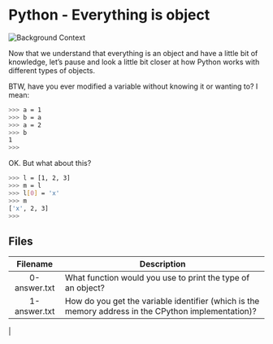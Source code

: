 # Python - Everything is object

![Background Context](https://s3.amazonaws.com/intranet-projects-files/holbertonschool-higher-level_programming+/252/r_208403_QPSN8.jpg)

Now that we understand that everything is an object and have a little bit of knowledge, let’s pause and look a little bit closer at how Python works with different types of objects.

BTW, have you ever modified a variable without knowing it or wanting to? I mean:

```bash
>>> a = 1
>>> b = a
>>> a = 2
>>> b
1
>>>
```

OK. But what about this?

```bash
>>> l = [1, 2, 3]
>>> m = l
>>> l[0] = 'x'
>>> m
['x', 2, 3]
>>>
```

## Files

|   Filename   | Description                                                                                         |
| :----------: | --------------------------------------------------------------------------------------------------- |
| 0-answer.txt | What function would you use to print the type of an object?                                         |
| 1-answer.txt | How do you get the variable identifier (which is the memory address in the CPython implementation)? |

|
